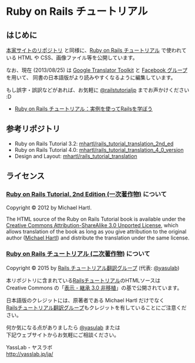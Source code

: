 # Ruby on Rails チュートリアル

## はじめに

[本家サイトのリポジトリ](https://github.com/mhartl/rails_tutorial_translation_2nd_ed) と同様に、[Ruby on Rails チュートリアル](http://railstutorial.jp/) で使われている HTML や CSS、画像ファイル等を公開しています。

なお、現在 (2013/08/25) は [Google Translator Toolkit](http://translate.google.com/toolkit/) と
[Facebook グループ](https://www.facebook.com/groups/japanese.railstutorial.org/) を用いて、
同書の日本語版がより読みやすくなるように編集しています。

もし誤字・誤訳などがあれば、お気軽に [@railstutorialjp](http://twitter.com/railstutorialjp) までお声かけください :D

- [Ruby on Rails チュートリアル：実例を使ってRailsを学ぼう](http://railstutorial.jp/)

## 参考リポジトリ

- Ruby on Rails Tutorial 3.2: [mhartl/rails_tutorial_translation_2nd_ed](https://github.com/mhartl/rails_tutorial_translation_2nd_ed)
- Ruby on Rails Tutorial 4.0: [mhartl/rails_tutorial_translation_4_0_version](https://github.com/mhartl/rails_tutorial_translation_4_0_version) 
- Design and Layout: [mhartl/rails_tutorial_translation](https://github.com/mhartl/rails_tutorial_translation)

## ライセンス

### [Ruby on Rails Tutorial, 2nd Edition (一次著作物)](http://ruby.railstutorial.org/) について

Copyright &copy; 2012 by Michael Hartl.

The HTML source of the Ruby on Rails Tutorial book is available under the [Creative Commons Attribution-ShareAlike 3.0 Unported License](http://creativecommons.org/licenses/by-sa/3.0/), which allows translation of the book as long as you give attribution to the original author ([Michael Hartl](http://michaelhartl.com/)) and distribute the translation under the same license.

### [Ruby on Rails チュートリアル (二次著作物)](http://railstutorial.jp/) について

Copyright &copy; 2015 by [Rails チュートリアル翻訳グループ](https://www.facebook.com/groups/japanese.railstutorial.org/) (代表: [@yasulab](http://twitter.com/yasulab))

本リポジトリに含まれている[Railsチュートリアル](http://railstutorial.jp)のHTMLソースは   
Creative Commons の「[表示 - 継承 3.0 非移植](http://creativecommons.org/licenses/by-sa/3.0/deed.ja)」の基で公開されています。

日本語版のクレジットには、原著者である Michael Hartl だけでなく   
[Railsチュートリアル翻訳グループ](http://railstutorial.jp/#contributors)もクレジットを有していることにご注意ください。

何か気になる点がありましたら [@yasulab](https://twitter.com/yasulab) または   
下記ウェブサイトからお気軽にご相談ください。

YassLab - ヤスラボ    
http://yasslab.jp/ja/
